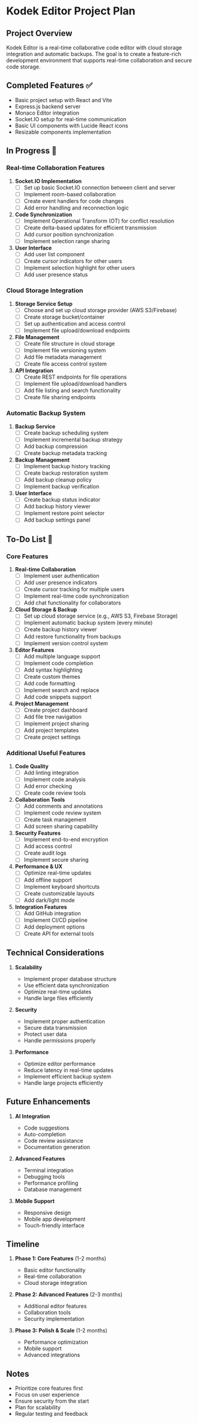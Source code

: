 # Kodek Editor Project Plan

## Project Overview
Kodek Editor is a real-time collaborative code editor with cloud storage integration and automatic backups. The goal is to create a feature-rich development environment that supports real-time collaboration and secure code storage.

## Completed Features ✅
- Basic project setup with React and Vite
- Express.js backend server
- Monaco Editor integration
- Socket.IO setup for real-time communication
- Basic UI components with Lucide React icons
- Resizable components implementation

## In Progress 🚧

### Real-time Collaboration Features
1. **Socket.IO Implementation**
   - [ ] Set up basic Socket.IO connection between client and server
   - [ ] Implement room-based collaboration
   - [ ] Create event handlers for code changes
   - [ ] Add error handling and reconnection logic

2. **Code Synchronization**
   - [ ] Implement Operational Transform (OT) for conflict resolution
   - [ ] Create delta-based updates for efficient transmission
   - [ ] Add cursor position synchronization
   - [ ] Implement selection range sharing

3. **User Interface**
   - [ ] Add user list component
   - [ ] Create cursor indicators for other users
   - [ ] Implement selection highlight for other users
   - [ ] Add user presence status

### Cloud Storage Integration
1. **Storage Service Setup**
   - [ ] Choose and set up cloud storage provider (AWS S3/Firebase)
   - [ ] Create storage bucket/container
   - [ ] Set up authentication and access control
   - [ ] Implement file upload/download endpoints

2. **File Management**
   - [ ] Create file structure in cloud storage
   - [ ] Implement file versioning system
   - [ ] Add file metadata management
   - [ ] Create file access control system

3. **API Integration**
   - [ ] Create REST endpoints for file operations
   - [ ] Implement file upload/download handlers
   - [ ] Add file listing and search functionality
   - [ ] Create file sharing endpoints

### Automatic Backup System
1. **Backup Service**
   - [ ] Create backup scheduling system
   - [ ] Implement incremental backup strategy
   - [ ] Add backup compression
   - [ ] Create backup metadata tracking

2. **Backup Management**
   - [ ] Implement backup history tracking
   - [ ] Create backup restoration system
   - [ ] Add backup cleanup policy
   - [ ] Implement backup verification

3. **User Interface**
   - [ ] Create backup status indicator
   - [ ] Add backup history viewer
   - [ ] Implement restore point selector
   - [ ] Add backup settings panel

## To-Do List 📝

### Core Features
1. **Real-time Collaboration**
   - [ ] Implement user authentication
   - [ ] Add user presence indicators
   - [ ] Create cursor tracking for multiple users
   - [ ] Implement real-time code synchronization
   - [ ] Add chat functionality for collaborators

2. **Cloud Storage & Backup**
   - [ ] Set up cloud storage service (e.g., AWS S3, Firebase Storage)
   - [ ] Implement automatic backup system (every minute)
   - [ ] Create backup history viewer
   - [ ] Add restore functionality from backups
   - [ ] Implement version control system

3. **Editor Features**
   - [ ] Add multiple language support
   - [ ] Implement code completion
   - [ ] Add syntax highlighting
   - [ ] Create custom themes
   - [ ] Add code formatting
   - [ ] Implement search and replace
   - [ ] Add code snippets support

4. **Project Management**
   - [ ] Create project dashboard
   - [ ] Add file tree navigation
   - [ ] Implement project sharing
   - [ ] Add project templates
   - [ ] Create project settings

### Additional Useful Features
1. **Code Quality**
   - [ ] Add linting integration
   - [ ] Implement code analysis
   - [ ] Add error checking
   - [ ] Create code review tools

2. **Collaboration Tools**
   - [ ] Add comments and annotations
   - [ ] Implement code review system
   - [ ] Create task management
   - [ ] Add screen sharing capability

3. **Security Features**
   - [ ] Implement end-to-end encryption
   - [ ] Add access control
   - [ ] Create audit logs
   - [ ] Implement secure sharing

4. **Performance & UX**
   - [ ] Optimize real-time updates
   - [ ] Add offline support
   - [ ] Implement keyboard shortcuts
   - [ ] Create customizable layouts
   - [ ] Add dark/light mode

5. **Integration Features**
   - [ ] Add GitHub integration
   - [ ] Implement CI/CD pipeline
   - [ ] Add deployment options
   - [ ] Create API for external tools

## Technical Considerations
1. **Scalability**
   - Implement proper database structure
   - Use efficient data synchronization
   - Optimize real-time updates
   - Handle large files efficiently

2. **Security**
   - Implement proper authentication
   - Secure data transmission
   - Protect user data
   - Handle permissions properly

3. **Performance**
   - Optimize editor performance
   - Reduce latency in real-time updates
   - Implement efficient backup system
   - Handle large projects efficiently

## Future Enhancements
1. **AI Integration**
   - Code suggestions
   - Auto-completion
   - Code review assistance
   - Documentation generation

2. **Advanced Features**
   - Terminal integration
   - Debugging tools
   - Performance profiling
   - Database management

3. **Mobile Support**
   - Responsive design
   - Mobile app development
   - Touch-friendly interface

## Timeline
1. **Phase 1: Core Features** (1-2 months)
   - Basic editor functionality
   - Real-time collaboration
   - Cloud storage integration

2. **Phase 2: Advanced Features** (2-3 months)
   - Additional editor features
   - Collaboration tools
   - Security implementation

3. **Phase 3: Polish & Scale** (1-2 months)
   - Performance optimization
   - Mobile support
   - Advanced integrations

## Notes
- Prioritize core features first
- Focus on user experience
- Ensure security from the start
- Plan for scalability
- Regular testing and feedback 